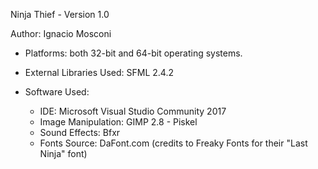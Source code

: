 Ninja Thief - Version 1.0

Author: Ignacio Mosconi

- Platforms: both 32-bit and 64-bit operating systems.

- External Libraries Used: SFML 2.4.2

- Software Used:
	- IDE: Microsoft Visual Studio Community 2017
	- Image Manipulation: GIMP 2.8 - Piskel
	- Sound Effects: Bfxr
	- Fonts Source: DaFont.com (credits to Freaky Fonts for their "Last Ninja" font)